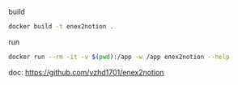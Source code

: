 build
```bash
docker build -t enex2notion .
```

run
```bash
docker run --rm -it -v $(pwd):/app -w /app enex2notion --help
```

doc: https://github.com/vzhd1701/enex2notion